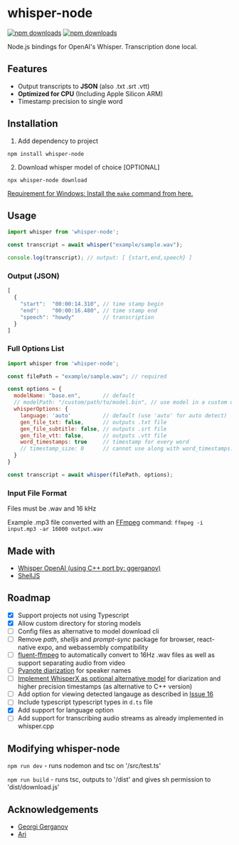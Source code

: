 # whisper-node

[![npm downloads](https://img.shields.io/npm/dm/whisper-node)](https://npmjs.org/package/whisper-node)
[![npm downloads](https://img.shields.io/npm/l/whisper-node)](https://npmjs.org/package/whisper-node)  

Node.js bindings for OpenAI's Whisper. Transcription done local.

## Features

- Output transcripts to **JSON** (also .txt .srt .vtt)
- **Optimized for CPU** (Including Apple Silicon ARM)
- Timestamp precision to single word

## Installation

1. Add dependency to project

```text
npm install whisper-node
```

2. Download whisper model of choice [OPTIONAL]

```text
npx whisper-node download
```

[Requirement for Windows: Install the ```make``` command from here.](https://gnuwin32.sourceforge.net/packages/make.htm)

## Usage

```javascript
import whisper from 'whisper-node';

const transcript = await whisper("example/sample.wav");

console.log(transcript); // output: [ {start,end,speech} ]
```

### Output (JSON)

```javascript
[
  {
    "start":  "00:00:14.310", // time stamp begin
    "end":    "00:00:16.480", // time stamp end
    "speech": "howdy"         // transcription
  }
]
```

### Full Options List

```javascript
import whisper from 'whisper-node';

const filePath = "example/sample.wav"; // required

const options = {
  modelName: "base.en",       // default
  // modelPath: "/custom/path/to/model.bin", // use model in a custom directory (cannot use along with 'modelName')
  whisperOptions: {
    language: 'auto'          // default (use 'auto' for auto detect)
    gen_file_txt: false,      // outputs .txt file
    gen_file_subtitle: false, // outputs .srt file
    gen_file_vtt: false,      // outputs .vtt file
    word_timestamps: true     // timestamp for every word
    // timestamp_size: 0      // cannot use along with word_timestamps:true
  }
}

const transcript = await whisper(filePath, options);
```

### Input File Format

Files must be .wav and 16 kHz

Example .mp3 file converted with an [FFmpeg](https://ffmpeg.org) command: ```ffmpeg -i input.mp3 -ar 16000 output.wav```

## Made with

- [Whisper OpenAI (using C++ port by: ggerganov)](https://github.com/ggerganov/whisper.cpp)
- [ShellJS](https://www.npmjs.com/package/shelljs)

## Roadmap

- [x] Support projects not using Typescript
- [x] Allow custom directory for storing models
- [ ] Config files as alternative to model download cli
- [ ] Remove *path*, *shelljs* and *prompt-sync* package for browser, react-native expo, and webassembly compatibility
- [ ] [fluent-ffmpeg](https://www.npmjs.com/package/fluent-ffmpeg) to automatically convert to 16Hz .wav files as well as support separating audio from video
- [ ] [Pyanote diarization](https://huggingface.co/pyannote/speaker-diarization) for speaker names
- [ ] [Implement WhisperX as optional alternative model](https://github.com/m-bain/whisperX) for diarization and higher precision timestamps (as alternative to C++ version)
- [ ] Add option for viewing detected langauge as described in [Issue 16](https://github.com/ariym/whisper-node/issues/16)
- [ ] Include typescript typescript types in ```d.ts``` file
- [x] Add support for language option
- [ ] Add support for transcribing audio streams as already implemented in whisper.cpp

## Modifying whisper-node

```npm run dev``` - runs nodemon and tsc on '/src/test.ts'

```npm run build``` - runs tsc, outputs to '/dist' and gives sh permission to 'dist/download.js'

## Acknowledgements

- [Georgi Gerganov](https://ggerganov.com/)
- [Ari](https://aricv.com)
